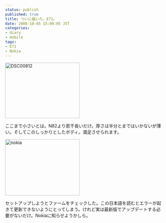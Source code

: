 ```yaml
---
status: publish
published: true
title: ついに届いた。E71。
date: 2008-10-05 15:09:05 JST
categories:
- diary
- mobile
tags:
- E71
- Nokia
---
```

<a title="DSC00812 by jun1456, on Flickr" href="http://www.flickr.com/photos/jun_/2913533833/"><img src="http://farm4.static.flickr.com/3145/2913533833_323e7de283_m.jpg" alt="DSC00812" width="240" height="180" /></a>

ここまで小さいとは。N82より若干長いだけ。厚さは半分とまではいかないが薄い。そしてこのしっかりとしたボディ。満足させられます。

<a title="nokia by jun1456, on Flickr" href="http://www.flickr.com/photos/jun_/2914378466/"><img src="http://farm4.static.flickr.com/3272/2914378466_35bac72e04_m.jpg" alt="nokia" width="240" height="182" /></a>

セットアップしようとファームをチェックした。この日本語を読むとエラーが起きて更新できないようにとってしまう。けれど実は最新版でアップデートする必要がないだけ。Nokiaに知らせようかしら。
